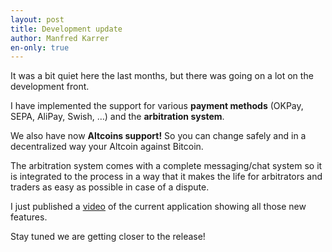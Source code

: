 ```yaml
---
layout: post
title: Development update
author: Manfred Karrer
en-only: true
---
```

It was a bit quiet here the last months, but there was going on a lot on the development front.

I have implemented the support for various **payment methods** (OKPay, SEPA, AliPay, Swish, …) and the **arbitration system**.

We also have now **Altcoins support!** So you can change safely and in a decentralized way your Altcoin against Bitcoin.

The arbitration system comes with a complete messaging/chat system so it is integrated to the process in a way that it makes the life for arbitrators and traders as easy as possible in case of a dispute.

I just published a [video][1] of the current application showing all those new features.

Stay tuned we are getting closer to the release!

[1]: https://vimeo.com/131086362
